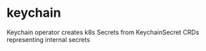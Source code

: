 # keychain
Keychain operator creates k8s Secrets from KeychainSecret CRDs representing internal secrets
